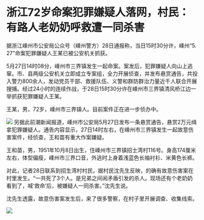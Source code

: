 # 浙江72岁命案犯罪嫌疑人落网，村民：有路人老奶奶呼救遭一同杀害

据浙江嵊州市公安局公众号（嵊州警方）28日通报称，当日15时30分许，嵊州“5. 27”命案犯罪嫌疑人王某已被公安机关抓获。

5月27日14时08分，嵊州市三界镇发生一起命案。案发后，犯罪嫌疑人向山上逃窜。市、县两级公安机关立即成立专案组，全力开展侦查，并发布悬赏通告，共投入警力800余人，发动党员干部、救援队伍、义警和群防群治力量近千人联合开展搜捕。经过24小时的连续作战，于28日15时30分许在嵊州市三界镇清风桥江边一举抓获犯罪嫌疑人王某。

王某，男，72岁，嵊州市三界镇人。目前案件正在进一步侦办中。

![](https://inews.gtimg.com/newsapp_bt/0/15800972833/1000)
另据此前潮新闻报道，嵊州市公安局5月27日发布一条悬赏通告，悬赏2万元缉拿犯罪嫌疑人。通告内容显示，27日14时左右，在嵊州市三界镇发生一起故意伤害案件，经侦查，王和苗有重大作案嫌疑。

王和苗，男，1951年10月8日出生，住嵊州市三界镇招士湾村116号。身高174厘米左右，体型偏瘦，嵊州市三界口音，外逃时上身着浅蓝色长袖衬衫、米黄色长裤。

对此，记者28日联系到招生湾村村民，据村民沈先生反映，的确有故意伤害案在村里发生。“一共死了3个人。是兄弟之间闹矛盾引发的杀人。现场还有个老奶奶看到了，喊‘救命’后，被嫌疑人一同杀害。”沈先生说。

沈先生透露，故意伤害案发生后，来了很多警察，在村子里开展调查、收集线索。

![](https://inews.gtimg.com/newsapp_bt/0/15800972834/1000)

